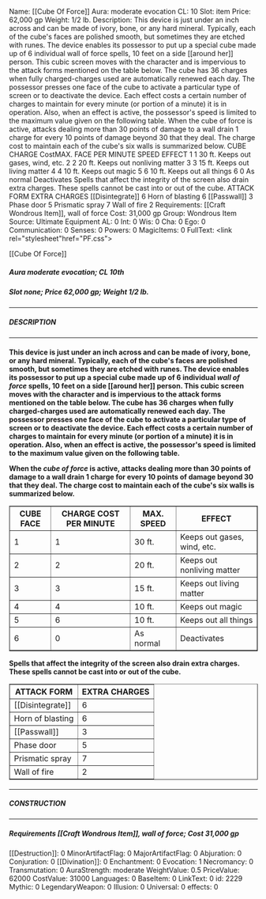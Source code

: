 Name: [[Cube Of Force]]
Aura: moderate evocation
CL: 10
Slot: item
Price: 62,000 gp
Weight: 1/2 lb.
Description: This device is just under an inch across and can be made of ivory, bone, or any hard mineral. Typically, each of the cube's faces are polished smooth, but sometimes they are etched with runes. The device enables its possessor to put up a special cube made up of 6 individual wall of force spells, 10 feet on a side [[around her]] person. This cubic screen moves with the character and is impervious to the attack forms mentioned on the table below. The cube has 36 charges when fully charged-charges used are automatically renewed each day. The possessor presses one face of the cube to activate a particular type of screen or to deactivate the device. Each effect costs a certain number of charges to maintain for every minute (or portion of a minute) it is in operation. Also, when an effect is active, the possessor's speed is limited to the maximum value given on the following table. When the cube of force is active, attacks dealing more than 30 points of damage to a wall drain 1 charge for every 10 points of damage beyond 30 that they deal. The charge cost to maintain each of the cube's six walls is summarized below. CUBE CHARGE CostMAX. FACE PER MINUTE SPEED EFFECT 1 1 30 ft. Keeps out gases, wind, etc. 2 2 20 ft. Keeps out nonliving matter 3 3 15 ft. Keeps out living matter 4 4 10 ft. Keeps out magic 5 6 10 ft. Keeps out all things 6 0 As normal Deactivates Spells that affect the integrity of the screen also drain extra charges. These spells cannot be cast into or out of the cube. ATTACK FORM EXTRA CHARGES [[Disintegrate]] 6 Horn of blasting 6 [[Passwall]] 3 Phase door 5 Prismatic spray 7 Wall of fire 2
Requirements: [[Craft Wondrous Item]], wall of force
Cost: 31,000 gp
Group: Wondrous Item
Source: Ultimate Equipment
AL: 0
Int: 0
Wis: 0
Cha: 0
Ego: 0
Communication: 0
Senses: 0
Powers: 0
MagicItems: 0
FullText: <link rel="stylesheet"href="PF.css"><div class="heading"><p class="alignleft">[[Cube Of Force]]</p><div style="clear: both;"></div></div><div><h5><b>Aura </b>moderate evocation; <b>CL </b>10th</h5><h5><b>Slot </b>none; <b>Price </b>62,000 gp; <b>Weight </b>1/2 lb.</h5></div><hr/><div><h5><b>DESCRIPTION</b></h5></div><hr/><div><h4><p>This device is just under an inch across and can be made of ivory, bone, or any hard mineral. Typically, each of the cube's faces are polished smooth, but sometimes they are etched with runes. The device enables its possessor to put up a special cube made up of 6 individual <i>wall of force</i> spells, 10 feet on a side [[around her]] person. This cubic screen moves with the character and is impervious to the attack forms mentioned on the table below. The cube has 36 charges when fully charged-charges used are automatically renewed each day. The possessor presses one face of the cube to activate a particular type of screen or to deactivate the device. Each effect costs a certain number of charges to maintain for every minute (or portion of a minute) it is in operation. Also, when an effect is active, the possessor's speed is limited to the maximum value given on the following table. </p><p>When the <i>cube of force</i> is active, attacks dealing more than 30 points of damage to a wall drain 1 charge for every 10 points of damage beyond 30 that they deal. The charge cost to maintain each of the cube's six walls is summarized below. </p> <table border ='1'><tr><th>CUBE FACE</th><th>CHARGE COST PER MINUTE</th><th>MAX. SPEED</th><th>EFFECT</th></tr><tr><td>1</td><td>1</td><td>30 ft.</td><td>Keeps out gases, wind, etc.</td></tr><tr><td>2</td><td>2</td><td>20 ft.</td><td>Keeps out nonliving matter</td></tr><tr><td>3</td><td>3</td><td>15 ft.</td><td>Keeps out living matter</td></tr><tr><td>4</td><td>4</td><td>10 ft.</td><td>Keeps out magic</td></tr><tr><td>5</td><td>6</td><td>10 ft.</td><td>Keeps out all things</td></tr><tr><td>6</td><td>0</td><td>As normal</td><td>Deactivates</td></tr></table> <p>Spells that affect the integrity of the screen also drain extra charges. These spells cannot be cast into or out of the cube. </p> <table border ='1'><tr><th>ATTACK FORM</th><th>EXTRA CHARGES</th></tr><tr><td>[[Disintegrate]]</td><td>6</td></tr><tr><td>Horn of blasting</td><td>6</td></tr><tr><td>[[Passwall]]</td><td>3</td></tr><tr><td>Phase door</td><td>5</td></tr><tr><td>Prismatic spray</td><td>7</td></tr><tr><td>Wall of fire</td><td>2</td></tr></table> </h4></div><hr/><div><h5><b>CONSTRUCTION</b></h5></div><hr/><div><h5><b>Requirements </b>[[Craft Wondrous Item]], <i>wall of force</i>; <b>Cost </b>31,000 gp</h5></div>
[[Destruction]]: 0
MinorArtifactFlag: 0
MajorArtifactFlag: 0
Abjuration: 0
Conjuration: 0
[[Divination]]: 0
Enchantment: 0
Evocation: 1
Necromancy: 0
Transmutation: 0
AuraStrength: moderate
WeightValue: 0.5
PriceValue: 62000
CostValue: 31000
Languages: 0
BaseItem: 0
LinkText: 0
id: 2229
Mythic: 0
LegendaryWeapon: 0
Illusion: 0
Universal: 0
effects: 0
